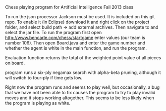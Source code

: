 Chess playing program for Artificial Intelligence Fall 2013 class

To run the json processor Jackson must be used. It is included on this git repo. To enable it (in Eclipse) download it and right click on the project folder, and select build path -> add external archives. Then navigate to and select the jar file.
To run the program first open http://www.bencarle.com/chess/startgame enter values (our team is number 106). Then open Board.java and enter the game number and whether the agent is white in the main function, and run the program.

Evaluation function returns the total of the weighted point value of all pieces on board.

program runs a six-ply negamax search with alpha-beta pruning, although it will switch to four-ply if time gets low.

Right now the program runs and seems to play well, but occasionally, a bug that we have not been able to fix causes the program to try to play invalid moves and it stops working altogether. This seems to be less likely when the program is playing as white.